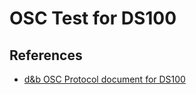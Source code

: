 # OSC Test for DS100

## References

- [d&b OSC Protocol document for DS100](https://www.dbsoundscape.com/assets/products/downloads/manuals-documentation/electronics/dbaudio-osc-protocol-ds100-1.3.5-en.pdf)

